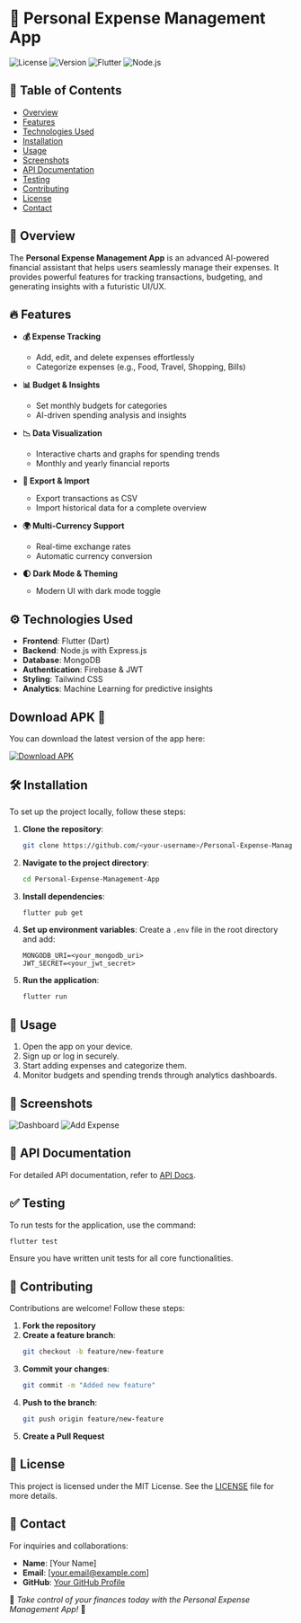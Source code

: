 # 🚀 Personal Expense Management App

![License](https://img.shields.io/badge/license-MIT-blue.svg)
![Version](https://img.shields.io/badge/version-1.0.0-green.svg)
![Flutter](https://img.shields.io/badge/Flutter-v3.10-blue)
![Node.js](https://img.shields.io/badge/Node.js-v18-green)

## 📌 Table of Contents
- [Overview](#overview)
- [Features](#features)
- [Technologies Used](#technologies-used)
- [Installation](#installation)
- [Usage](#usage)
- [Screenshots](#screenshots)
- [API Documentation](#api-documentation)
- [Testing](#testing)
- [Contributing](#contributing)
- [License](#license)
- [Contact](#contact)

## 🌟 Overview
The **Personal Expense Management App** is an advanced AI-powered financial assistant that helps users seamlessly manage their expenses. It provides powerful features for tracking transactions, budgeting, and generating insights with a futuristic UI/UX.

## 🔥 Features

- **💰 Expense Tracking**
  - Add, edit, and delete expenses effortlessly
  - Categorize expenses (e.g., Food, Travel, Shopping, Bills)

- **📊 Budget & Insights**
  - Set monthly budgets for categories
  - AI-driven spending analysis and insights
  
- **📉 Data Visualization**
  - Interactive charts and graphs for spending trends
  - Monthly and yearly financial reports

- **📂 Export & Import**
  - Export transactions as CSV
  - Import historical data for a complete overview

- **🌍 Multi-Currency Support**
  - Real-time exchange rates
  - Automatic currency conversion

- **🌓 Dark Mode & Theming**
  - Modern UI with dark mode toggle



## ⚙️ Technologies Used
- **Frontend**: Flutter (Dart)
- **Backend**: Node.js with Express.js
- **Database**: MongoDB
- **Authentication**: Firebase & JWT
- **Styling**: Tailwind CSS
- **Analytics**: Machine Learning for predictive insights


## Download APK 📱
You can download the latest version of the app here:

[![Download APK](https://img.shields.io/badge/Download-APK-blue.svg)](https://github.com/yasuo72/Expenses_tracker/releases/tag/v1.0.0/app-release.apk)


## 🛠 Installation
To set up the project locally, follow these steps:

1. **Clone the repository**:
   ```bash
   git clone https://github.com/<your-username>/Personal-Expense-Management-App.git
   ```
2. **Navigate to the project directory**:
   ```bash
   cd Personal-Expense-Management-App
   ```
3. **Install dependencies**:
   ```bash
   flutter pub get
   ```
4. **Set up environment variables**:
   Create a `.env` file in the root directory and add:
   ```plaintext
   MONGODB_URI=<your_mongodb_uri>
   JWT_SECRET=<your_jwt_secret>
   ```
5. **Run the application**:
   ```bash
   flutter run
   ```

## 🚀 Usage
1. Open the app on your device.
2. Sign up or log in securely.
3. Start adding expenses and categorize them.
4. Monitor budgets and spending trends through analytics dashboards.

## 📸 Screenshots
![Dashboard](https://via.placeholder.com/600x300)
![Add Expense](https://via.placeholder.com/600x300)

## 📡 API Documentation
For detailed API documentation, refer to [API Docs](https://your-api-docs-link.com).

## ✅ Testing
To run tests for the application, use the command:
```bash
flutter test
```
Ensure you have written unit tests for all core functionalities.

## 🤝 Contributing
Contributions are welcome! Follow these steps:
1. **Fork the repository**
2. **Create a feature branch**:
   ```bash
   git checkout -b feature/new-feature
   ```
3. **Commit your changes**:
   ```bash
   git commit -m "Added new feature"
   ```
4. **Push to the branch**:
   ```bash
   git push origin feature/new-feature
   ```
5. **Create a Pull Request**

## 📜 License
This project is licensed under the MIT License. See the [LICENSE](LICENSE) file for more details.

## 📧 Contact
For inquiries and collaborations:
- **Name**: [Your Name]
- **Email**: [your.email@example.com]
- **GitHub**: [Your GitHub Profile](https://github.com/your-username)

🚀 _Take control of your finances today with the Personal Expense Management App!_ 🚀


